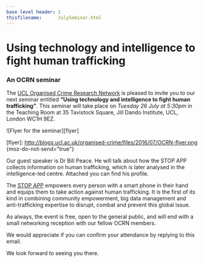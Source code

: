 ```yaml
---
base level header: 1  
thisfilename:      JulySeminar.html  
---
```


# Using technology and intelligence to fight human trafficking

### An OCRN seminar

The [UCL Organised Crime Research Network](http://blogs.ucl.ac.uk/organised-crime/) is pleased to invite you to our next seminar entitled **“Using technology and intelligence to fight human trafficking”**. This seminar will take place on *Tuesday 26 July at 5:30pm* in the Teaching Room at 35 Tavistock Square, Jill Dando Institute, UCL, London WC1H 9EZ.

![Flyer for the seminar][flyer]

[flyer]: http://blogs.ucl.ac.uk/organised-crime/files/2016/07/OCRN-flyer.png {moz-do-not-send="true"}

Our guest speaker is Dr Bill Peace. He will talk about how the STOP APP collects information on human trafficking, which is later analysed in the intelligence-led centre. Attached you can find his profile.

The [STOP APP](http://www.stopthetraffik.org/uk/page/the-stop-app) empowers every person with a smart phone in their hand and equips them to take action against human trafficking. It is the first of its kind in combining community empowerment, big data management and anti-trafficking expertise to disrupt, combat and prevent this global issue.

As always, the event is free, open to the general public, and will end with a small networking reception with our fellow OCRN members.

We would appreciate if you can confirm your attendance by replying to this email.

We look forward to seeing you there.
